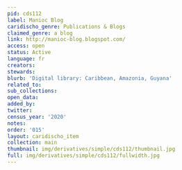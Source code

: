 ```yaml
---
pid: cds112
label: Manioc Blog
caridischo_genre: Publications & Blogs
claimed_genre: a blog
link: http://manioc-blog.blogspot.com/
access: open
status: Active
language: fr
creators:
stewards:
blurb: 'Digital library: Caribbean, Amazonia, Guyana'
related_to:
sub_collections:
open_data:
added_by:
twitter:
census_year: '2020'
notes:
order: '015'
layout: caridischo_item
collection: main
thumbnail: img/derivatives/simple/cds112/thumbnail.jpg
full: img/derivatives/simple/cds112/fullwidth.jpg
---
```

